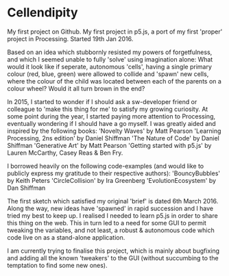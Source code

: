 # Cellendipity
My first project on Github.
My first project in p5.js, a port of my first 'proper' project in Processing.
Started 19th Jan 2016.

Based on an idea which stubbornly resisted my powers of forgetfulness, and which I seemed unable to fully 'solve' using imagination alone: 
What would it look like if seperate, autonomous 'cells', having a single primary colour (red, blue, green) were allowed to collide and 'spawn' new cells, where the colour of the child was located between each of the parents on a colour wheel? Would it all turn brown in the end?

In 2015, I started to wonder if I should ask a sw-developer friend or colleague to 'make this thing for me' to satisfy my growing curiosity. At some point during the year, I started paying more attention to Processing, eventually wondering if I should have a go myself. I was greatly aided and inspired by the following books:
'Novelty Waves' by Matt Pearson
'Learning Processing, 2ns edition' by Daniel Shiffman
'The Nature of Code' by Daniel Shiffman
'Generative Art' by Matt Pearson
'Getting started with p5.js' by Lauren McCarthy, Casey Reas & Ben Fry.

I borrowed heavily on the following code-examples (and would like to publicly express my gratitude to their respective authors):
'BouncyBubbles' by Keith Peters
'CircleCollision' by Ira Greenberg
'EvolutionEcosystem' by Dan Shiffman

The first sketch which satisfied my original 'brief' is dated 6th March 2016. Along the way, new ideas have 'spawned' in rapid succession and I have tried my best to keep up. I realised I needed to learn p5.js in order to share this thing on the web. This in turn led to a need for some GUI to permit tweaking the variables, and not least, a robust & autonomous code which code live on as a stand-alone application.

I am currently trying to finalise this project, which is mainly about bugfixing and adding all the known 'tweakers' to the GUI (without succumbing to the temptation to find some new ones).



